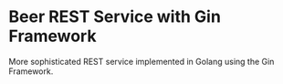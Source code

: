 # Beer REST Service with Gin Framework

More sophisticated REST service implemented in Golang using the Gin Framework.
